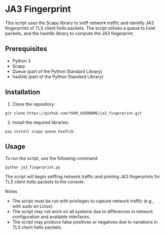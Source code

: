 # JA3 Fingerprint
This script uses the Scapy library to sniff network traffic and identify JA3 fingerprints of TLS client hello packets. The script utilizes a queue to hold packets, and the hashlib library to compute the JA3 fingerprint.

## Prerequisites
- Python 3
- Scapy
- Queue (part of the Python Standard Library)
- hashlib (part of the Python Standard Library)
## Installation
1. Clone the repository:
```
git clone https://github.com/YOUR_USERNAME/ja3_fingerprint.git
```
2. Install the required libraries:
```
pip install scapy queue hashlib
```
## Usage
To run the script, use the following command:
```
python ja3_fingerprint.py
```
The script will begin sniffing network traffic and printing JA3 fingerprints for TLS client hello packets to the console.

Notes
- The script must be run with privileges to capture network traffic (e.g., with sudo on Linux).
- The script may not work on all systems due to differences in network configuration and available interfaces.
- The script may produce false positives or negatives due to variations in TLS client hello packets.
